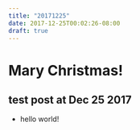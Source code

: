 ```yaml
---
title: "20171225"
date: 2017-12-25T00:02:26-08:00
draft: true
---
```


# Mary Christmas!

## test post at Dec 25 2017
- hello world!